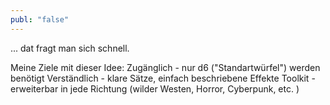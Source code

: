 ```yaml
---
publ: "false"
---
```


... dat fragt man sich schnell. 

Meine Ziele mit dieser Idee: 
Zugänglich - nur d6 ("Standartwürfel") werden benötigt 
Verständlich - klare Sätze, einfach beschriebene Effekte
Toolkit - erweiterbar in jede Richtung (wilder Westen, Horror, Cyberpunk, etc. )
